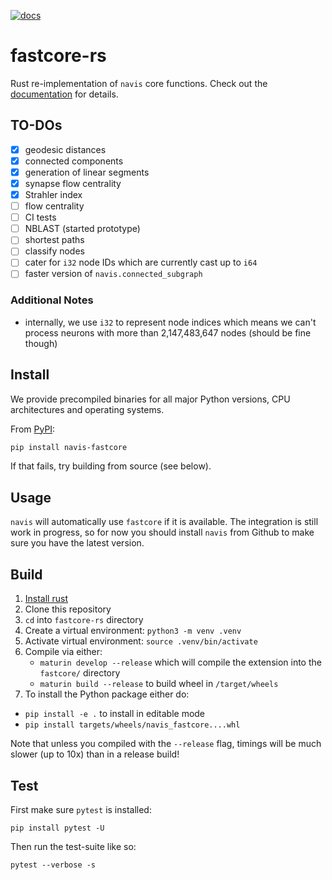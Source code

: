 [![docs](https://github.com/schlegelp/fastcore-rs/actions/workflows/docs.yaml/badge.svg)](https://schlegelp.github.io/fastcore-rs/)

# fastcore-rs
Rust re-implementation of `navis` core functions. Check out the [documentation](https://schlegelp.github.io/fastcore-rs/) for details.

## TO-DOs
- [x] geodesic distances
- [x] connected components
- [x] generation of linear segments
- [x] synapse flow centrality
- [x] Strahler index
- [ ] flow centrality
- [ ] CI tests
- [ ] NBLAST (started prototype)
- [ ] shortest paths
- [ ] classify nodes
- [ ] cater for `i32` node IDs which are currently cast up to `i64`
- [ ] faster version of `navis.connected_subgraph`

### Additional Notes
- internally, we use `i32` to represent node indices which means we can't
  process neurons with more than 2,147,483,647 nodes (should be fine though)

## Install

We provide precompiled binaries for all major Python versions, CPU architectures and operating systems.

From [PyPI](https://pypi.org/project/navis-fastcore):

```bash
pip install navis-fastcore
```

If that fails, try building from source (see below).

## Usage

`navis` will automatically use `fastcore` if it is available.
The integration is still work in progress, so for now you
should install `navis` from Github to make sure you have the
latest version.

## Build

1. [Install rust](https://www.rust-lang.org/tools/install)
2. Clone this repository
3. `cd` into `fastcore-rs` directory
4. Create a virtual environment: `python3 -m venv .venv`
5. Activate virtual environment: `source .venv/bin/activate`
6. Compile via either:
   - `maturin develop --release` which will compile the
     extension into the `fastcore/` directory
   - `maturin build --release` to build wheel in `/target/wheels`
7. To install the Python package either do:
  -  `pip install -e .` to install in editable mode
  - `pip install targets/wheels/navis_fastcore....whl`

Note that unless you compiled with the `--release` flag,
timings will be much slower (up to 10x) than in a release build!

## Test
First make sure `pytest` is installed:
```
pip install pytest -U
```

Then run the test-suite like so:
```
pytest --verbose -s
```
